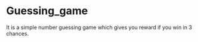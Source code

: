 # Guessing_game
It is a simple number guessing game which gives you reward if you win in 3 chances.
